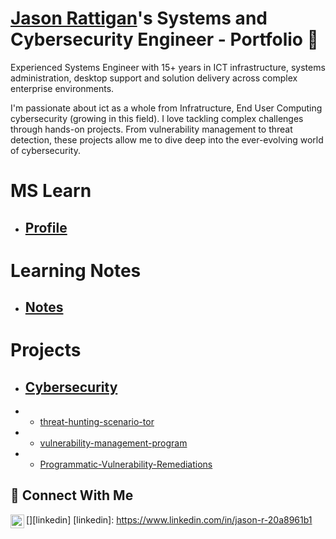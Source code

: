 # <a href="https://www.linkedin.com/in/jason-r-20a8961b1/">Jason Rattigan</a>'s Systems and Cybersecurity Engineer - Portfolio 🔐
Experienced Systems Engineer with 15+ years in ICT infrastructure, systems administration, desktop support and solution delivery across complex enterprise environments.

I'm passionate about ict as a whole from Infratructure, End User Computing cybersecurity (growing in this field). I love tackling complex challenges through hands-on projects. From vulnerability management to threat detection, these projects allow me to dive deep into the ever-evolving world of cybersecurity.

# MS Learn
- ## [Profile](https://learn.microsoft.com/en-us/users/jasonrattigan-6052/)

# Learning Notes
- ## [Notes](https://github.com/j-rattigan/Learning/tree/main)

# Projects
- ## [Cybersecurity](https://github.com/j-rattigan/Projects/tree/main/Cyber)
- - [threat-hunting-scenario-tor](https://github.com/j-rattigan/Projects/tree/main/Cyber/threat-hunting-scenario-tor)
- - [vulnerability-management-program](https://github.com/j-rattigan/Projects/tree/main/Cyber/vulnerability-management-program)
- - [Programmatic-Vulnerability-Remediations](https://github.com/j-rattigan/Projects/tree/main/Cyber/Programmatic-Vulnerability-Remediations)
 
## 🤳 Connect With Me
[<img align="left" alt="___________ | LinkedIn" width="22px" src="https://cdn.jsdelivr.net/npm/simple-icons@v3/icons/linkedin.svg" />][linkedin]
[linkedin]: https://www.linkedin.com/in/jason-r-20a8961b1

<!--
<img width="35" alt="image" src="https://github.com/user-attachments/assets/2f41c7cd-5ea8-4475-b451-a37161b6c3fb"> 
<img width="35" alt="image" src="https://github.com/user-attachments/assets/77649969-9910-4994-8b96-74a116cfb2a8">
-->
